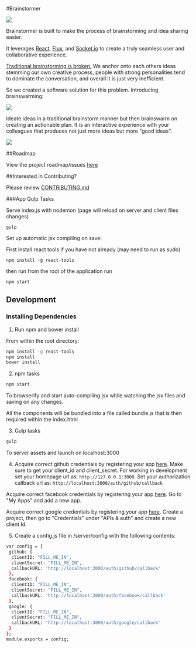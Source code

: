 #Brainstormer

![](http://i.imgur.com/wuEHk5r.png?1)

Brainstormer is built to make the process of brainstorming and idea sharing easier.

It leverages [React](https://github.com/facebook/react), [Flux](https://github.com/facebook/flux), and [Socket.io](https://github.com/Automattic/socket.io) to create a truly seamless user and collaborative experience.

[Traditional brainstorming is broken.](https://hbr.org/2014/03/why-you-should-stop-brainstorming)
We anchor onto each others ideas stemming our own creative process, people with strong personalities tend to dominate the conversation, and overall it is just very inefficient.

So we created a software solution for this problem. Introducing brainswarming:

![](http://i.imgur.com/SNeCTR8.png?1)

Ideate ideas in a traditional brainstorm manner but then brainswarm on creating an actionable plan. It is an interactive experience with your colleagues that produces not just more ideas but more "good ideas".

![](http://i.imgur.com/ks6baoL.png?1)

##Roadmap

View the project roadmap/issues [here](https://waffle.io/ejj-brainstorm/brainstorm)

##Interested in Contributing?

Please review [CONTRIBUTING.md](CONTRIBUTING.md)

###App Gulp Tasks

Serve index.js with nodemon (page will reload on server and client files changes)

`gulp`

Set up automatic jsx compiling on save:

First install react tools if you have not already (may need to run as sudo)

`npm install -g react-tools`

then run from the root of the application run

`npm start`

## Development

### Installing Dependencies

1. Run npm and bower install

From within the root directory:

```sh
npm install -g react-tools
npm install
bower install
```

2. npm tasks

```sh
npm start
```

To browserify and start auto-compiling jsx while watching the jsx files and saving on any changes.

All the components will be bundled into a file called bundle.js that is then required within the index.html

3. Gulp tasks

```sh
gulp
```

To server assets and launch on localhost:3000

4. Acquire correct github credentials by registering your app [here](https://github.com/settings/applications). Make sure to get your client_id and client_secret. For working in development set your homepage url as: `http://127.0.0.1:3000`. Set your authorization callback url as: `http://localhost:3000/auth/github/callback`

Acquire correct facebook credentials by registering your app [here](https://developers.facebook.com/). Go to "My Apps" and add a new app.

Acquire correct google credentials by registering your app [here](https://console.developers.google.com/project). Create a project, then go to "Credentials" under "APIs & auth" and create a new client Id.

5. Create a config.js file in /server/config with the following contents:
```sh
var config = {
 github: {
  clientID: "FILL_ME_IN",
  clientSecret: "FILL_ME_IN",
  callbackURL: 'http://localhost:3000/auth/github/callback'
 },
 facebook: {
  clientID: "FILL_ME_IN",
  clientSecret: "FILL_ME_IN",
  callbackURL: 'http://localhost:3000/auth/facebook/callback'
 },
 google: {
  clientID: "FILL_ME_IN",
  clientSecret: "FILL_ME_IN",
  callbackURL: 'http://localhost:3000/auth/google/callback'
 }
};
module.exports = config;
```

